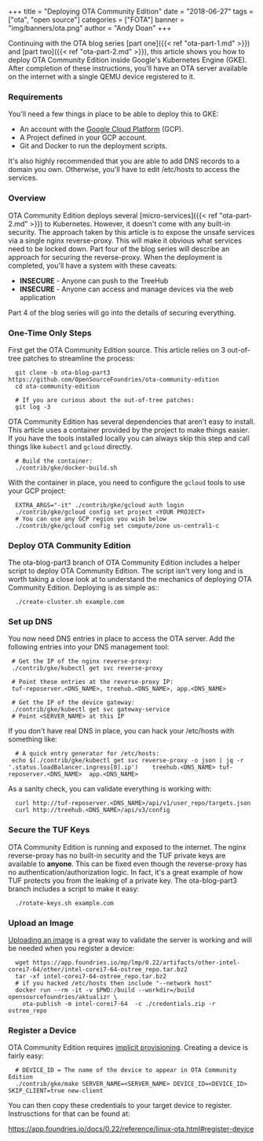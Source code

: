 +++
title = "Deploying OTA Community Edition"
date = "2018-06-27"
tags = ["ota", "open source"]
categories = ["FOTA"]
banner = "img/banners/ota.png"
author = "Andy Doan"
+++

Continuing with the OTA blog series [part one]({{< ref "ota-part-1.md" >}}) and [part two]({{< ref "ota-part-2.md" >}}), this article shows you how to deploy OTA Community Edition inside Google's Kubernetes Engine (GKE). After completion of these instructions, you'll have an OTA server available on the internet with a single QEMU device registered to it.
<!--more-->

### Requirements

You'll need a few things in place to be able to deploy this to GKE:

 * An account with the [Google Cloud Platform](https://console.cloud.google.com) (GCP).
 * A Project defined in your GCP account.
 * Git and Docker to run the deployment scripts.

It's also highly recommended that you are able to add DNS records to a domain you own. Otherwise, you'll have to edit /etc/hosts to access the services.

### Overview

OTA Community Edition deploys several [micro-services]({{< ref "ota-part-2.md" >}}) to Kubernetes. However, it doesn't come with any built-in security. The approach taken by this article is to expose the unsafe services via a single nginx reverse-proxy. This will make it obvious what services need to be locked down. Part four of the blog series will describe an approach for securing the reverse-proxy. When the deployment is completed, you'll have a system with these caveats:

 * **INSECURE** - Anyone can push to the TreeHub
 * **INSECURE** - Anyone can access and manage devices via the web application

Part 4 of the blog series will go into the details of securing everything.

### One-Time Only Steps

First get the OTA Community Edition source. This article relies on 3 out-of-tree patches to streamline the process:
~~~
  git clone -b ota-blog-part3 https://github.com/OpenSourceFoundries/ota-community-edition
  cd ota-community-edition

  # If you are curious about the out-of-tree patches:
  git log -3
~~~

OTA Community Edition has several dependencies that aren't easy to install. This article uses a container provided by the project to make things easier. If you have the tools installed locally you can always skip this step and call things like `kubectl` and `gcloud` directly.
~~~
  # Build the container:
  ./contrib/gke/docker-build.sh
~~~

With the container in place, you need to configure the `gcloud` tools to use your GCP project:
~~~
  EXTRA_ARGS="-it" ./contrib/gke/gcloud auth login
  ./contrib/gke/gcloud config set project <YOUR PROJECT>
  # You can use any GCP region you wish below
  ./contrib/gke/gcloud config set compute/zone us-central1-c
~~~

### Deploy OTA Community Edition

The ota-blog-part3 branch of OTA Community Edition includes a helper script to deploy OTA Community Edition. The script isn't very long and is worth taking a close look at to understand the mechanics of deploying OTA Community Edition. Deploying is as simple as::
~~~
  ./create-cluster.sh example.com
~~~

### Set up DNS

You now need DNS entries in place to access the OTA server. Add the following entries into your DNS management tool:
~~~
 # Get the IP of the nginx reverse-proxy:
 ./contrib/gke/kubectl get svc reverse-proxy

 # Point these entries at the reverse-proxy IP:
 tuf-reposerver.<DNS_NAME>, treehub.<DNS_NAME>, app.<DNS_NAME>

 # Get the IP of the device gateway:
 ./contrib/gke/kubectl get svc gateway-service
 # Point <SERVER_NAME> at this IP
~~~

If you don't have real DNS in place, you can hack your /etc/hosts with something like:
~~~
  # A quick entry generator for /etc/hosts:
 echo $(./contrib/gke/kubectl get svc reverse-proxy -o json | jq -r '.status.loadBalancer.ingress[0].ip')    treehub.<DNS_NAME> tuf-reposerver.<DNS_NAME>  app.<DNS_NAME>
~~~

As a sanity check, you can validate everything is working with:
~~~
  curl http://tuf-reposerver.<DNS_NAME>/api/v1/user_repo/targets.json
  curl http://treehub.<DNS_NAME>/api/v3/config
~~~

### Secure the TUF Keys

OTA Community Edition is running and exposed to the internet. The nginx reverse-proxy has no built-in security and the TUF private keys are available to **anyone**. This can be fixed even though the reverse-proxy has no authentication/authorization logic. In fact, it's a great example of how TUF protects you from the leaking of a private key. The ota-blog-part3 branch includes a script to make it easy:
~~~
  ./rotate-keys.sh example.com
~~~

### Upload an Image

[Uploading an image](https://app.foundries.io/docs/0.22/reference/linux-ota.html#upload-image-to-ats-garage) is a great way to validate the server is working and will be needed when you register a device:
~~~
  wget https://app.foundries.io/mp/lmp/0.22/artifacts/other-intel-corei7-64/other/intel-corei7-64-ostree_repo.tar.bz2
  tar -xf intel-corei7-64-ostree_repo.tar.bz2
  # if you hacked /etc/hosts then include "--network host"
  docker run --rm -it -v $PWD:/build --workdir=/build opensourcefoundries/aktualizr \
    ota-publish -m intel-corei7-64  -c ./credentials.zip -r ostree_repo
~~~

### Register a Device
OTA Community Edition requires [implicit provisioning](https://github.com/advancedtelematic/aktualizr/blob/master/docs/implicit-provisioning.adoc). Creating a device is fairly easy:
~~~
  # DEVICE_ID = The name of the device to appear in OTA Community Edition
  ./contrib/gke/make SERVER_NAME=<SERVER_NAME> DEVICE_ID=<DEVICE_ID> SKIP_CLIENT=true new-client
~~~

You can then copy these credentials to your target device to register. Instrusctions for that can be found at:

  https://app.foundries.io/docs/0.22/reference/linux-ota.html#register-device
